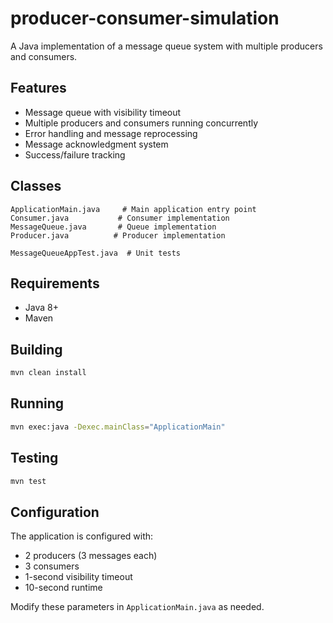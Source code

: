 # producer-consumer-simulation

A Java implementation of a message queue system with multiple producers and consumers.

## Features

- Message queue with visibility timeout
- Multiple producers and consumers running concurrently
- Error handling and message reprocessing
- Message acknowledgment system
- Success/failure tracking

## Classes

```
ApplicationMain.java     # Main application entry point
Consumer.java           # Consumer implementation
MessageQueue.java       # Queue implementation
Producer.java          # Producer implementation

MessageQueueAppTest.java  # Unit tests
```

## Requirements

- Java 8+
- Maven

## Building

```bash
mvn clean install
```

## Running

```bash
mvn exec:java -Dexec.mainClass="ApplicationMain"
```

## Testing

```bash
mvn test
```

## Configuration

The application is configured with:
- 2 producers (3 messages each)
- 3 consumers
- 1-second visibility timeout
- 10-second runtime

Modify these parameters in `ApplicationMain.java` as needed.
